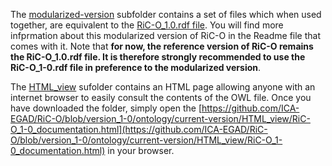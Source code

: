 

The [modularized-version](./modularized-version) subfolder contains a set of files which when used together, are equivalent to the [RiC-O_1.0.rdf file](RiC-O_1-0.rdf). You will find more infprmation about this modularized version of RiC-O in the Readme file that comes with it.
Note that **for now, the reference version of RiC-O remains the RiC-O_1.0.rdf file. It is therefore strongly recommended to use the RiC-O_1-0.rdf file in preference to the modularized version**.


The [HTML_view](https://github.com/ICA-EGAD/RiC-O/tree/version_1-0/ontology/current-version/HTML_view) sufolder contains an HTML page allowing anyone with an internet browser to easily consult the contents of the OWL file. Once you have downloaded the folder, simply open the [https://github.com/ICA-EGAD/RiC-O/blob/version_1-0/ontology/current-version/HTML_view/RiC-O_1-0_documentation.html](https://github.com/ICA-EGAD/RiC-O/blob/version_1-0/ontology/current-version/HTML_view/RiC-O_1-0_documentation.html) in your browser.
